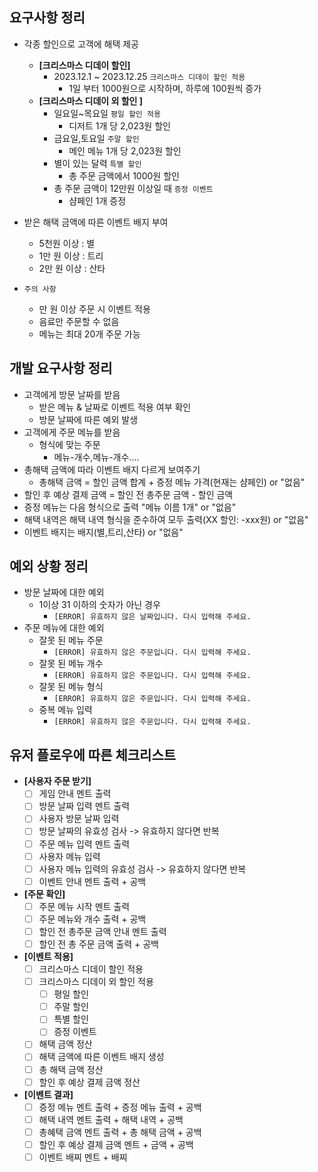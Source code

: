
## 요구사항 정리

- 각종 할인으로 고객에 해택 제공
  - **[크리스마스 디데이 할인]**
    - 2023.12.1 ~ 2023.12.25 `크리스마스 디데이 할인 적용`
      - 1일 부터 1000원으로 시작하며, 하루에 100원씩 증가
  - **[크리스마스 디데이 외 할인 ]**
    - 일요일~목요일 `평일 할인 적용`
      - 디저트 1개 당 2,023원 할인
    - 금요일,토요일 `주말 할인`
      - 메인 메뉴 1개 당 2,023원 할인
    - 별이 있는 달력 `특별 할인`
      - 총 주문 금액에서 1000원 할인 
    - 총 주문 금액이 12만원 이상일 때 `증정 이벤트`
      - 샴페인 1개 증정
    
- 받은 해택 금액에 따른 이벤트 배지 부여
  - 5천원 이상 : 별
  - 1만 원 이상 : 트리
  - 2만 원 이상 : 산타 

- `주의 사항`
  - 만 원 이상 주문 시 이벤트 적용
  - 음료만 주문할 수 없음
  - 메뉴는 최대 20개 주문 가능 

## 개발 요구사항 정리

- 고객에게 방문 날짜를 받음 
  - 받은 메뉴 & 날짜로 이벤트 적용 여부 확인
  - 방문 날짜에 따른 예외 발생
- 고객에게 주문 메뉴를 받음
  - 형식에 맞는 주문
    - 메뉴-개수,메뉴-개수....
- 총해택 금액에 따라 이벤트 배지 다르게 보여주기
  - 총해택 금액 = 할인 금액 합계 + 증정 메뉴 가격(현재는 샴페인) or "없음"
- 할인 후 예상 결제 금액 = 할인 전 총주문 금액 - 할인 금액
- 증정 메뉴는 다음 형식으로 출력 "메뉴 이름 1개" or "없음"
- 해택 내역은 해택 내역 형식을 준수하여 모두 출력(XX 할인: -xxx원) or "없음"
- 이벤트 배지는 배지(별,트리,산타) or "없음"

## 예외 상황 정리

- 방문 날짜에 대한 예외
  - 1이상 31 이하의 숫자가 아닌 경우
    - `[ERROR] 유효하지 않은 날짜입니다. 다시 입력해 주세요.`
- 주문 메뉴에 대한 예외
  - 잘못 된 메뉴 주문 
    - `[ERROR] 유효하지 않은 주문입니다. 다시 입력해 주세요.`
  - 잘못 된 메뉴 개수
    - `[ERROR] 유효하지 않은 주문입니다. 다시 입력해 주세요.`
  - 잘못 된 메뉴 형식 
    - `[ERROR] 유효하지 않은 주문입니다. 다시 입력해 주세요.`
  - 중복 메뉴 입력
    - `[ERROR] 유효하지 않은 주문입니다. 다시 입력해 주세요.`

## 유저 플로우에 따른 체크리스트

- **[사용자 주문 받기]**
  - [ ] 게임 안내 멘트 출력
  - [ ] 방문 날짜 입력 멘트 출력
  - [ ] 사용자 방문 날짜 입력 
  - [ ] 방문 날짜의 유효성 검사 -> 유효하지 않다면 반복
  - [ ] 주문 메뉴 입력 멘트 출력
  - [ ] 사용자 메뉴 입력
  - [ ] 사용자 메뉴 입력의 유효성 검사 -> 유효하지 않다면 반복 
  - [ ] 이벤트 안내 멘트 출력 + 공백
- **[주문 확인]**
  - [ ] 주문 메뉴 시작 멘트 출력
  - [ ] 주문 메뉴와 개수 출력 + 공백
  - [ ] 할인 전 총주문 금액 안내 멘트 출력
  - [ ] 할인 전 총 주문 금액 출력 + 공백 
- **[이벤트 적용]**
  - [ ] 크리스마스 디데이 할인 적용 
  - [ ] 크리스마스 디데이 외 할인 적용 
    - [ ] 평일 할인
    - [ ] 주말 할인
    - [ ] 특별 할인
    - [ ] 증정 이벤트
  - [ ] 해택 금액 정산
  - [ ] 해택 금액에 따른 이벤트 배지 생성
  - [ ] 총 해택 금액 정산
  - [ ] 할인 후 예상 결제 금액 정산 
- **[이벤트 결과]**
  - [ ] 증정 메뉴 멘트 출력 + 증정 메뉴 출력 + 공백
  - [ ] 해택 내역 멘트 출력 + 해택 내역 + 공백
  - [ ] 총혜택 금액 멘트 출력 + 총 해택 금액 + 공백
  - [ ] 할인 후 예상 결제 금액 멘트 + 금액 + 공백 
  - [ ] 이벤트 배찌 멘트 + 배찌 